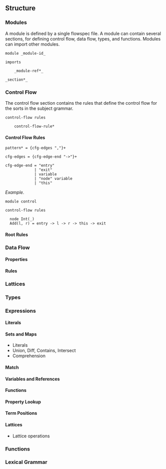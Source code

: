 ## Structure

### Modules

A module is defined by a single flowspec file. A module can contain several sections, for defining control flow, data flow, types, and functions. Modules can import other modules.

```
module _module-id_

imports

    _module-ref*_

_section*_
```

### Control Flow

The control flow section contains the rules that define the control flow for the sorts in the subject grammar.

```
control-flow rules

    control-flow-rule*
```

#### Control Flow Rules

```
pattern* = {cfg-edges ","}+

cfg-edges = {cfg-edge-end "->"}+

cfg-edge-end = "entry"
             | "exit"
             | variable
             | "node" variable
             | "this"
```

_Example._
```
module control

control-flow rules

  node Int(_)
  Add(l, r) = entry -> l -> r -> this -> exit
```

#### Root Rules

### Data Flow

#### Properties

#### Rules

### Lattices

### Types

### Expressions

#### Literals

#### Sets and Maps

- Literals
- Union, Diff, Contains, Intersect
- Comprehension

#### Match

#### Variables and References

#### Functions

#### Property Lookup

#### Term Positions

#### Lattices

- Lattice operations

### Functions

### Lexical Grammar
